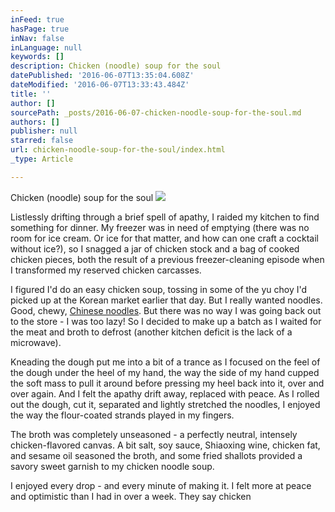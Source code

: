 ```yaml
---
inFeed: true
hasPage: true
inNav: false
inLanguage: null
keywords: []
description: Chicken (noodle) soup for the soul
datePublished: '2016-06-07T13:35:04.608Z'
dateModified: '2016-06-07T13:33:43.484Z'
title: ''
author: []
sourcePath: _posts/2016-06-07-chicken-noodle-soup-for-the-soul.md
authors: []
publisher: null
starred: false
url: chicken-noodle-soup-for-the-soul/index.html
_type: Article

---
```

Chicken (noodle) soup for the soul
![](https://the-grid-user-content.s3-us-west-2.amazonaws.com/c77fc711-b2cb-4a2b-bcae-4e43df2f4b95.jpg)

Listlessly drifting through a brief spell of apathy, I raided my kitchen to find something for dinner. My freezer was in need of emptying (there was no room for ice cream. Or ice for that matter, and how can one craft a cocktail without ice?), so I snagged a jar of chicken stock and a bag of cooked chicken pieces, both the result of a previous freezer-cleaning episode when I transformed my reserved chicken carcasses.

I figured I'd do an easy chicken soup, tossing in some of the yu choy I'd picked up at the Korean market earlier that day. But I really wanted noodles. Good, chewy, [Chinese noodles][0]. But there was no way I was going back out to the store - I was too lazy! So I decided to make up a batch as I waited for the meat and broth to defrost (another kitchen deficit is the lack of a microwave).

Kneading the dough put me into a bit of a trance as I focused on the feel of the dough under the heel of my hand, the way the side of my hand cupped the soft mass to pull it around before pressing my heel back into it, over and over again. And I felt the apathy drift away, replaced with peace. As I rolled out the dough, cut it, separated and lightly stretched the noodles, I enjoyed the way the flour-coated strands played in my fingers.

The broth was completely unseasoned - a perfectly neutral, intensely chicken-flavored canvas. A bit salt, soy sauce, Shiaoxing wine, chicken fat, and sesame oil seasoned the broth, and some fried shallots provided a savory sweet garnish to my chicken noodle soup.

I enjoyed every drop - and every minute of making it. I felt more at peace and optimistic than I had in over a week. They say chicken

[0]: http://www.chinasichuanfood.com/chinese-egg-noodles-handmade-version/